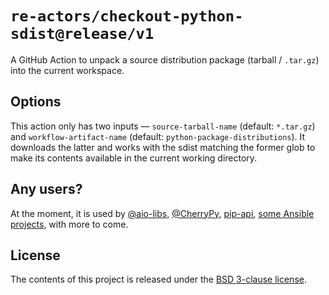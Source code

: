 # `re-actors/checkout-python-sdist@release/v1`

A GitHub Action to unpack a source distribution package
(tarball / `.tar.gz`) into the current workspace.


## Options

This action only has two inputs — `source-tarball-name` (default:
`*.tar.gz`) and `workflow-artifact-name` (default:
`python-package-distributions`). It downloads the latter and works with
the sdist matching the former glob to make its contents available in the
current working directory.


## Any users?

At the moment, it is used by [@aio-libs], [@CherryPy], [pip-api],
[some Ansible projects], with more to come.


## License

The contents of this project is released under the
[BSD 3-clause license].


[BSD 3-clause license]: LICENSE
[@aio-libs]: https://github.com/aio-libs
[@CherryPy]: https://github.com/cherrypy
[pip-api]: https://github.com/di/pip-api
[some Ansible projects]:
https://github.com/search?q=org%3Aansible+%22uses%3A+re-actors%2Fcheckout-python-sdist%22+path%3A.github%2Fworkflows%2F&type=code
